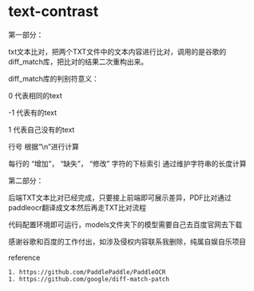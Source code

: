 # text-contrast

第一部分：

txt文本比对，把两个TXT文件中的文本内容进行比对，调用的是谷歌的diff_match库，把比对的结果二次重构出来。

diff_match库的判别符意义：

0	代表相同的text

-1      代表有的text

1       代表自己没有的text

行号 根据“\n”进行计算

每行的 “增加”， “缺失”， “修改” 字符的下标索引  通过维护字符串的长度计算



第二部分：

后端TXT文本比对已经完成，只要接上前端即可展示差异，PDF比对通过paddleocr翻译成文本然后再走TXT比对流程



代码配置环境即可运行，models文件夹下的模型需要自己去百度官网去下载

感谢谷歌和百度的工作付出，如涉及侵权内容联系我删除，纯属自娱自乐项目



reference

 	1. https://github.com/PaddlePaddle/PaddleOCR
 	1. https://github.com/google/diff-match-patch

